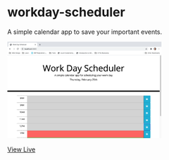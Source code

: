# workday-scheduler
A simple calendar app to save your important events. 

<img src="screenshot-scheduler.png" width="350px">

[View Live](https://hagenderouen.github.io/workday-scheduler/)

